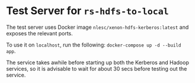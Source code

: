 # Test Server for `rs-hdfs-to-local`

The test server uses Docker image `nlesc/xenon-hdfs-kerberos:latest` and exposes
the relevant ports.

To use it on `localhost`, run the following:
`docker-compose up -d --build app`.

The service takes awhile before starting up both the Kerberos and Hadoop
services, so it is advisable to wait for about 30 secs before testing out the
service.
